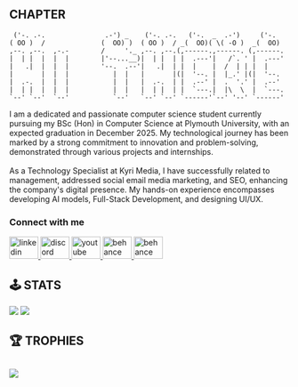 ## CHAPTER

```
 ('-. .-.               .-') _    ('-. .-.   ('-.  _  .-')     ('-.
( OO )  /              (  OO) )  ( OO )  / _(  OO)( \( -O )  _(  OO)
,--. ,--.  ,-.-        /     '._ ,--. ,--.(,------.,------. (,------.
|  | |  |  |  |        |'--...__)|  | |  | |  .---'|   /`. ' |  .---'
|   .|  |  |  |        '--.  .--'|   .|  | |  |    |  /  | | |  |
|       |  |  |           |  |   |       |(|  '--. |  |_.' |(|  '--.
|  .-.  |  |  |           |  |   |  .-.  | |  .--' |  .  '.' |  .--'
|  | |  |  |  |           |  |   |  | |  | |  `---.|  |\  \  |  `---.
`--' `--'  `--'           `--'   `--' `--' `------'`--' '--' `------'

```

<p>I am a dedicated and passionate computer science student currently pursuing my BSc (Hon) in Computer Science at Plymouth University, with an expected graduation in December 2025. My technological journey has been marked by a strong commitment to innovation and problem-solving, demonstrated through various projects and internships.</br></br> As a Technology Specialist at Kyri Media, I have successfully related to management, addressed social email media marketing, and SEO, enhancing the company's digital presence. My hands-on experience encompasses developing AI models, Full-Stack Development, and designing UI/UX. </p>

### Connect with me

<div align="left">
  <a href="https://www.linkedin.com/in/isharasiriwardhana" target="blank">
   <img src="https://raw.githubusercontent.com/maurodesouza/profile-readme-generator/master/src/assets/icons/social/linkedin/default.svg" width="52" height="40" alt="linkedin logo"  />
  </a>
 <a href="https://discord.gg/ZBPR3EP3B6" target="blank">
  <img src="https://raw.githubusercontent.com/maurodesouza/profile-readme-generator/master/src/assets/icons/social/discord/default.svg" width="52" height="40" alt="discord logo"  />
 </a>
 <a href="https://youtube.com/@isharadevelop" target="blank">
  <img src="https://raw.githubusercontent.com/maurodesouza/profile-readme-generator/master/src/assets/icons/social/youtube/default.svg" width="52" height="40" alt="youtube logo"  />
 </a>
 <a href="https://discord.gg/uyigioh" target="blank">
  <img src="https://raw.githubusercontent.com/maurodesouza/profile-readme-generator/master/src/assets/icons/social/behance/default.svg" width="52" height="40" alt="behance logo"  />
 </a>
  <a href="https://wa.me/message/B6VWOLULZIJEP1" target="blank">
  <img src="https://www.svgrepo.com/show/452133/whatsapp.svg" width="52" height="40" alt="behance logo"  />
 </a>
 </div>

## 🕹️ STATS

![](https://nirzak-streak-stats.vercel.app/?user=isharaimagines&theme=merko&hide_border=true)
![](https://github-readme-stats.vercel.app/api/top-langs/?username=isharaimagines&theme=holi&hide_border=true&include_all_commits=true&count_private=true&layout=compact)

## 🏆 TROPHIES

## ![](https://github-profile-trophy.vercel.app/?username=isharaimagines&theme=tokyonight&no-frame=true&no-bg=false&margin-w=4&title=Experience,Followers,MultiLanguages)
